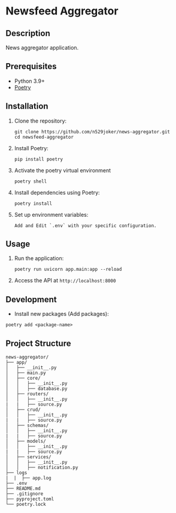 # Newsfeed Aggregator

## Description
News aggregator application.

## Prerequisites
- Python 3.9+
- [Poetry](https://python-poetry.org/docs/#installation)

## Installation

1. Clone the repository:
   ```
   git clone https://github.com/n529joker/news-aggregator.git
   cd newsfeed-aggregator
   ```
2. Install Poetry:
    ```
    pip install poetry
    ```

3. Activate the poetry virtual environment
   ```
   poetry shell
   ```

4. Install dependencies using Poetry:
   ```
   poetry install
   ```

5. Set up environment variables:
   ```
   Add and Edit `.env` with your specific configuration.

## Usage

1. Run the application:
   ```
   poetry run uvicorn app.main:app --reload
   ```

2. Access the API at `http://localhost:8000`

## Development

- Install new packages (Add packages):
```
poetry add <package-name>
```

## Project Structure
```
news-aggregator/
├── app/
│   ├── __init__.py
│   ├── main.py
│   ├── core/
│   │   ├── __init__.py
│   │   ├── database.py
│   ├── routers/
│   │   ├── __init__.py
|   |   ├── source.py
│   ├── crud/
│   │   ├── __init__.py
|   |   ├── source.py
│   ├── schemas/
│   │   ├── __init__.py
|   |   ├── source.py
│   ├── models/
│   │   ├── __init__.py
|   |   ├── source.py
│   ├── services/
│   │   ├── __init__.py
│   │   ├── notification.py
├── logs
|  |  ├── app.log
├── .env
├── README.md
├── .gitignore
├── pyproject.toml
└── poetry.lock
```
